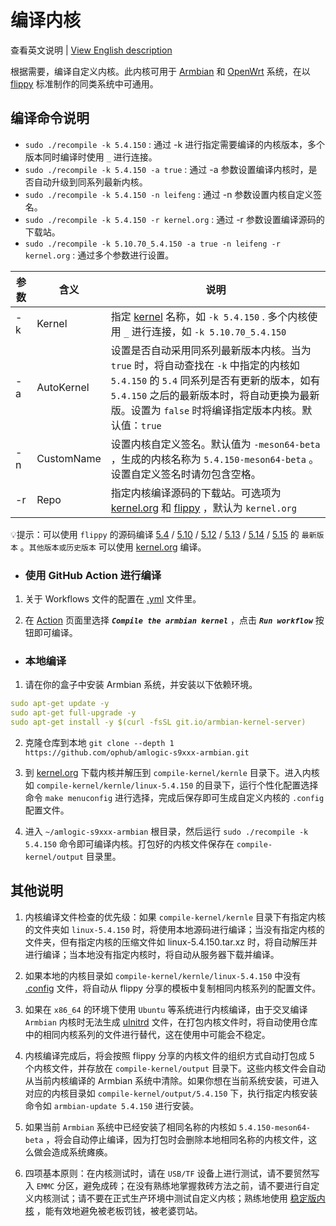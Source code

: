 # 编译内核

查看英文说明 | [View English description](README.md)

根据需要，编译自定义内核。此内核可用于 [Armbian](https://github.com/ophub/amlogic-s9xxx-armbian) 和 [OpenWrt](https://github.com/ophub/amlogic-s9xxx-openwrt) 系统，在以 [flippy](https://github.com/unifreq/openwrt_packit) 标准制作的同类系统中可通用。

## 编译命令说明

- `sudo ./recompile -k 5.4.150` : 通过 -k 进行指定需要编译的内核版本，多个版本同时编译时使用 `_` 进行连接。
- `sudo ./recompile -k 5.4.150 -a true` : 通过 -a 参数设置编译内核时，是否自动升级到同系列最新内核。
- `sudo ./recompile -k 5.4.150 -n leifeng` : 通过 -n 参数设置内核自定义签名。
- `sudo ./recompile -k 5.4.150 -r kernel.org` : 通过 -r 参数设置编译源码的下载站。
- `sudo ./recompile -k 5.10.70_5.4.150 -a true -n leifeng -r kernel.org` : 通过多个参数进行设置。

| 参数 | 含义 | 说明 |
| ---- | ---- | ---- |
| -k | Kernel | 指定 [kernel](https://cdn.kernel.org/pub/linux/kernel/v5.x/) 名称，如 `-k 5.4.150` . 多个内核使用 `_` 进行连接，如 `-k 5.10.70_5.4.150` |
| -a | AutoKernel | 设置是否自动采用同系列最新版本内核。当为 `true` 时，将自动查找在 `-k` 中指定的内核如 `5.4.150` 的 `5.4` 同系列是否有更新的版本，如有 `5.4.150` 之后的最新版本时，将自动更换为最新版。设置为 `false` 时将编译指定版本内核。默认值：`true` |
| -n | CustomName | 设置内核自定义签名。默认值为 `-meson64-beta` ，生成的内核名称为 `5.4.150-meson64-beta` 。设置自定义签名时请勿包含空格。 |
| -r | Repo | 指定内核编译源码的下载站。可选项为 [kernel.org](https://www.kernel.org/) 和 [flippy](https://github.com/unifreq) ，默认为 `kernel.org` |

💡提示：可以使用 `flippy` 的源码编译 [5.4](https://github.com/unifreq/linux-5.4.y) / [5.10](https://github.com/unifreq/linux-5.10.y) / [5.12](https://github.com/unifreq/linux-5.12.y) / [5.13](https://github.com/unifreq/linux-5.13.y) / [5.14](https://github.com/unifreq/linux-5.14.y) / [5.15](https://github.com/unifreq/linux-5.15.y) 的 `最新版本` 。`其他版本或历史版本` 可以使用 [kernel.org](https://cdn.kernel.org/pub/linux/kernel/v5.x/) 编译。

- ### 使用 GitHub Action 进行编译

1. 关于 Workflows 文件的配置在 [.yml](https://github.com/ophub/amlogic-s9xxx-armbian/tree/main/.github/workflows) 文件里。

2. 在 [Action](https://github.com/ophub/amlogic-s9xxx-armbian/actions) 页面里选择 ***`Compile the armbian kernel`*** ，点击 ***`Run workflow`*** 按钮即可编译。

- ### 本地编译

1. 请在你的盒子中安装 Armbian 系统，并安装以下依赖环境。

```yaml
sudo apt-get update -y
sudo apt-get full-upgrade -y
sudo apt-get install -y $(curl -fsSL git.io/armbian-kernel-server)
```

2. 克隆仓库到本地 `git clone --depth 1 https://github.com/ophub/amlogic-s9xxx-armbian.git`

3. 到 [kernel.org](https://cdn.kernel.org/pub/linux/kernel/v5.x/) 下载内核并解压到 `compile-kernel/kernle` 目录下。进入内核如 `compile-kernel/kernle/linux-5.4.150` 的目录下，运行个性化配置选择命令 `make menuconfig` 进行选择，完成后保存即可生成自定义内核的 `.config` 配置文件。

4. 进入 `~/amlogic-s9xxx-armbian` 根目录，然后运行 `sudo ./recompile -k 5.4.150` 命令即可编译内核。打包好的内核文件保存在 `compile-kernel/output` 目录里。

## 其他说明

1. 内核编译文件检查的优先级：如果 `compile-kernel/kernle` 目录下有指定内核的文件夹如 `linux-5.4.150` 时，将使用本地源码进行编译；当没有指定内核的文件夹，但有指定内核的压缩文件如 linux-5.4.150.tar.xz 时，将自动解压并进行编译；当本地没有指定内核时，将自动从服务器下载并编译。

2. 如果本地的内核目录如 `compile-kernel/kernle/linux-5.4.150` 中没有 [.config](tools/config) 文件，将自动从 flippy 分享的模板中复制相同内核系列的配置文件。

3. 如果在 `x86_64` 的环境下使用 `Ubuntu` 等系统进行内核编译，由于交叉编译 `Armbian` 内核时无法生成 [uInitrd](tools/uInitrd) 文件，在打包内核文件时，将自动使用仓库中的相同内核系列的文件进行替代，这在使用中可能会不稳定。

4. 内核编译完成后，将会按照 flippy 分享的内核文件的组织方式自动打包成 5 个内核文件，并存放在 `compile-kernel/output` 目录下。这些内核文件会自动从当前内核编译的 Armbian 系统中清除。如果你想在当前系统安装，可进入对应的内核目录如 `compile-kernel/output/5.4.150` 下，执行指定内核安装命令如 `armbian-update 5.4.150` 进行安装。

5. 如果当前 `Armbian` 系统中已经安装了相同名称的内核如 `5.4.150-meson64-beta` ，将会自动停止编译，因为打包时会删除本地相同名称的内核文件，这么做会造成系统瘫痪。

6. 四项基本原则：在内核测试时，请在 `USB/TF` 设备上进行测试，请不要贸然写入 `EMMC` 分区，避免成砖；在没有熟练地掌握救砖方法之前，请不要进行自定义内核测试；请不要在正式生产环境中测试自定义内核；熟练地使用 [稳定版内核](https://github.com/ophub/kernel/tree/main/pub/stable) ，能有效地避免被老板罚钱，被老婆罚站。

